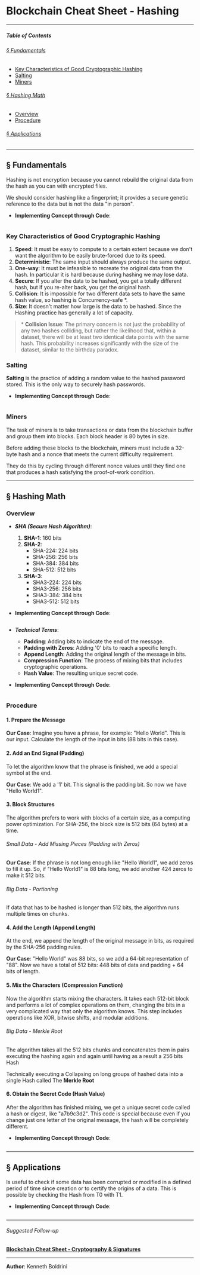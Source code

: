 # **Blockchain Cheat Sheet - Hashing**
---
##### **Table of Contents**
###### [§ Fundamentals](#-Fundamentals-1)
- [Key Characteristics of Good Cryptographic Hashing](#Key-Characteristics-of-Good-Cryptographic-Hashing)
- [Salting](#Salting)
- [Miners](#Miners)
###### [§ Hashing Math](#-Hashing-Math-1)
- [Overview](#Overview)
- [Procedure](#Procedure)
###### [§ Applications](#-Applications-1)
	  
---
## § Fundamentals
	
Hashing is not encryption because you cannot rebuild the original data from the hash as you can with encrypted files. 

We should consider hashing like a fingerprint; it provides a secure genetic reference to the data but is not the data "in person".
	
- **Implementing Concept through Code**:
	
```Rust
```
	
### Key Characteristics of Good Cryptographic Hashing
	
1. **Speed**: It must be easy to compute to a certain extent because we don't want the algorithm to be easily brute-forced due to its speed.
2. **Deterministic**: The same input should always produce the same output.
3. **One-way**: It must be infeasible to recreate the original data from the hash. In particular it is hard because during hashing we may lose data.
4. **Secure**: If you alter the data to be hashed, you get a totally different hash, but if you re-alter back, you get the original hash.
5. **Collision**: It is impossible for two different data sets to have the same hash value, so hashing is Concurrency-safe \*.
6. **Size**: It doesn't matter how large is the data to be hashed. Since the Hashing practice has generally a lot of capacity.
	
>\* **Collision Issue**: The primary concern is not just the probability of any two hashes colliding, but rather the likelihood that, within a dataset, there will be at least two identical data points with the same hash. This probability increases significantly with the size of the dataset, similar to the birthday paradox.
	
### Salting
	
**Salting** is the practice of adding a random value to the hashed password stored. This is the only way to securely hash passwords.
	
- **Implementing Concept through Code**:
	
```Rust
```
	
### Miners

The task of miners is to take transactions or data from the blockchain buffer and group them into blocks. Each block header is 80 bytes in size.   

Before adding these blocks to the blockchain, miners must include a 32-byte hash and a nonce that meets the current difficulty requirement.  

They do this by cycling through different nonce values until they find one that produces a hash satisfying the proof-of-work condition.  
  
  
---
## § Hashing Math
	
### Overview
	
-  ***SHA (Secure Hash Algorithm)***:
	1. **SHA-1**: 160 bits
	2. **SHA-2**:
	    - SHA-224: 224 bits
	    - SHA-256: 256 bits
	    - SHA-384: 384 bits
	    - SHA-512: 512 bits
	3. **SHA-3**:
	    - SHA3-224: 224 bits
	    - SHA3-256: 256 bits
	    - SHA3-384: 384 bits
	    - SHA3-512: 512 bits
	
- **Implementing Concept through Code**:
	
```Rust
```
	
	
-  ***Technical Terms***:
	- **Padding**: Adding bits to indicate the end of the message.
	- **Padding with Zeros**: Adding '0' bits to reach a specific length.
	- **Append Length**: Adding the original length of the message in bits.
	- **Compression Function**: The process of mixing bits that includes cryptographic operations.
	- **Hash Value**: The resulting unique secret code.
	
- **Implementing Concept through Code**:
	
```Rust
```
  
  
### Procedure

#### 1. Prepare the Message

**Our Case**: Imagine you have a phrase, for example: "Hello World". This is our input. Calculate the length of the input in bits (88 bits in this case).

#### 2. Add an End Signal (Padding)

To let the algorithm know that the phrase is finished, we add a special symbol at the end.

**Our Case**: We add a '1' bit. This signal is the padding bit. So now we have "Hello World1".

#### 3. Block Structures

The algorithm prefers to work with blocks of a certain size, as a computing power optimization. For SHA-256, the block size is 512 bits (64 bytes) at a time.
###### Small Data - Add Missing Pieces (Padding with Zeros)
**Our Case**: If the phrase is not long enough like "Hello World1", we add zeros to fill it up. So, if "Hello World1" is 88 bits long, we add another 424 zeros to make it 512 bits.
###### Big Data - Portioning
If data that has to be hashed is longer than 512 bits, the algorithm runs multiple times on chunks.

#### 4. Add the Length (Append Length)

At the end, we append the length of the original message in bits, as required by the SHA-256 padding rules.

**Our Case**: "Hello World" was 88 bits, so we add a 64-bit representation of "88". Now we have a total of 512 bits: 448 bits of data and padding + 64 bits of length.
	
#### 5. Mix the Characters (Compression Function)
	
Now the algorithm starts mixing the characters. It takes each 512-bit block and performs a lot of complex operations on them, changing the bits in a very complicated way that only the algorithm knows. This step includes operations like XOR, bitwise shifts, and modular additions.
###### Big Data - Merkle Root
The algorithm takes all the 512 bits chunks and concatenates them in pairs executing the hashing again and again until having as a result a 256 bits Hash

Technically executing a Collapsing on long groups of hashed data into a single Hash called The **Merkle Root**
	
#### 6. Obtain the Secret Code (Hash Value)
	
After the algorithm has finished mixing, we get a unique secret code called a hash or digest, like "a7b9c3d2". This code is special because even if you change just one letter of the original message, the hash will be completely different.
	
- **Implementing Concept through Code**:
	
```Rust
```
	
	
---
## § Applications
	
Is useful to check if some data has been corrupted or modified in a defined period of time since creation or to certify the origins of a data. This is possible by checking the Hash from T0 with T1. 
	
- **Implementing Concept through Code**:
	
```Rust
```
	
	
---
###### Suggested Follow-up
[**Blockchain Cheat Sheet - Cryptography & Signatures**](./blockchain_signatures_cheatsheet)
	
---
	
**Author**: Kenneth Boldrini